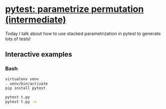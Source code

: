# [pytest: parametrize permutation (intermediate)](https://youtu.be/QIUrd327tOQ)

Today I talk about how to use stacked parametrization in pytest to generate lots of tests!

## Interactive examples

### Bash

```bash
virtualenv venv
. venv/bin/activate
pip install pytest

pytest t.py
pytest t.py -v
```
